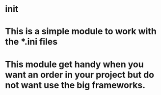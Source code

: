 # init
# This is a simple module to work with the *.ini files
# This module get handy when you want an order in your project but do not want use the big frameworks.
